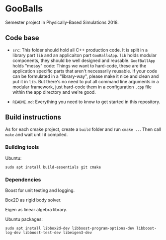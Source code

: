 # GooBalls

Semester project in Physically-Based Simulations 2018.

## Code base

- `src`: This folder should hold all C++ production code. It is split in a library part `lib` and an applicaiton part `GooBallsApp`. `lib` holds modular components, they should be well designed and reusable. `GoofBallApp` holds "messy" code: Things we want to hard-code, these are the application specific parts that aren't necessarily reusable. If your code can be formulated in a "library-way", please make it nice and clean and put it in `lib`. But there's no need to put all command line arguments in a modular framework, just hard-code them in a configuration `.cpp` file within the app directory and we're good.

- `README.md`: Everything you need to know to get started in this repository.

## Build instructions

As for each cmake project, create a `build` folder and run `cmake ..`. Then call `make` and wait until it compiled.

### Building tools

Ubuntu:

`sudo apt install build-essentials git cmake`

### Dependencies

Boost for unit testing and logging.

Box2D as rigid body solver.

Eigen as linear algebra library.

Ubuntu packages:

`sudo apt install libbox2d-dev libboost-program-options-dev libboost-log-dev libboost-test-dev libeigen3-dev`


